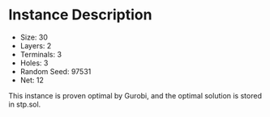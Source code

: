 # Instance Description

* Size: 30
* Layers: 2
* Terminals: 3
* Holes: 3
* Random Seed: 97531
* Net: 12

This instance is proven optimal by Gurobi, and the optimal solution is stored in stp.sol.